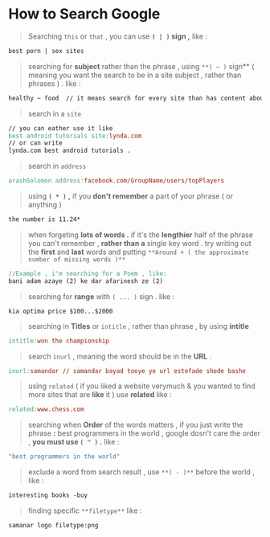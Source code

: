 # How to Search Google
> Searching `this` or `that` , you can use **`( | )` sign ,** like :
```makefile
best porn | sex sites
```

> searching for **subject** rather than the phrase , using `**( ~ )` sign** ( meaning you want the search to be in a site subject , rather than phrases ) . like :
```makefile
healthy ~ food  // it means search for every site than has content about healthy with the focus or subject about food
```

> search in a `site`
```makefile
// you can eather use it like
best android tutorials site:lynda.com
// or can write
lynda.com best android tutorials .
```

> search in `address`
```makefile
arashSolomon address:facebook.com/GroupName/users/topPlayers
```

> using **`( * )` ,** if you **don't remember** a part of your phrase ( or anything )
```makefile
the number is 11.24*
```

> when forgeting **lots of words .**
> if it's the **lengthier** half of the phrase you can't remember , **rather than a** single key word .
> try writing out the **first** and **last** words and putting `**Around + ( the approximate number of missing words )**`
```makefile
//Example , i'm searching for a Poem , like:
bani adam azaye (2) ke dar afarinesh ze (2)
```

> searching for **range** with `( ... )` sign . like :
```markup
kia optima price $100...$2000
```

> searching in **Titles** or `intitle`  , rather than phrase , by using **intitle**
```makefile
intitle:won the championship
```


> search `inurl` , meaning the word should be in the **URL** .
```makefile
inurl:samandar // samandar bayad tooye ye url estefade shode bashe
```


> using `related` ( if you liked a website verymuch & you wanted to find more sites that are **like** it ) use **related** like :
```makefile
related:www.chess.com
```

> searching when **Order** of the words matters , if you just write the phrase **:** best programmers in the world , google dosn't care the order , **you must use `( " )` .** like :
```makefile
"best programmers in the world"
```

> exclude a word from search result , use `**( - )**` before the world , like :
```makefile
interesting books -buy
```

> finding specific `**filetype**` like :
```markdown
samanar logo filetype:png
```





















